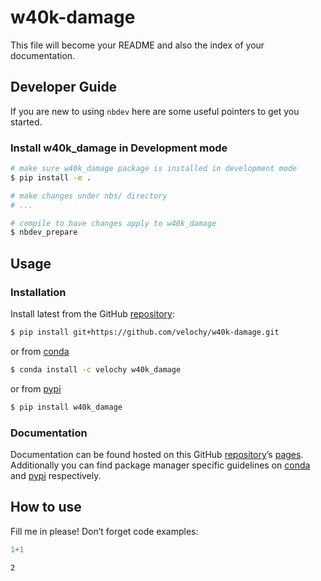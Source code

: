 # w40k-damage

<!-- WARNING: THIS FILE WAS AUTOGENERATED! DO NOT EDIT! -->

This file will become your README and also the index of your
documentation.

## Developer Guide

If you are new to using `nbdev` here are some useful pointers to get you
started.

### Install w40k_damage in Development mode

``` sh
# make sure w40k_damage package is installed in development mode
$ pip install -e .

# make changes under nbs/ directory
# ...

# compile to have changes apply to w40k_damage
$ nbdev_prepare
```

## Usage

### Installation

Install latest from the GitHub
[repository](https://github.com/velochy/w40k-damage):

``` sh
$ pip install git+https://github.com/velochy/w40k-damage.git
```

or from [conda](https://anaconda.org/velochy/w40k-damage)

``` sh
$ conda install -c velochy w40k_damage
```

or from [pypi](https://pypi.org/project/w40k-damage/)

``` sh
$ pip install w40k_damage
```

### Documentation

Documentation can be found hosted on this GitHub
[repository](https://github.com/velochy/w40k-damage)’s
[pages](https://velochy.github.io/w40k-damage/). Additionally you can
find package manager specific guidelines on
[conda](https://anaconda.org/velochy/w40k-damage) and
[pypi](https://pypi.org/project/w40k-damage/) respectively.

## How to use

Fill me in please! Don’t forget code examples:

``` python
1+1
```

    2

